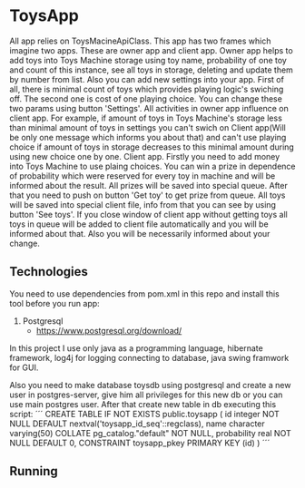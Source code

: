 # ToysApp

All app relies on ToysMacineApiClass. This app has two frames which imagine two apps. These are 
owner app and client app. Owner app helps to
add toys into Toys Machine storage using toy name, 
probability of one toy and count of this instance, see all toys in
storage, deleting and update them by number from list. Also you can 
add new settings into your app. First of all, there is minimal count of toys which provides
playing logic's swiching off. The second one is cost of one playing choice. You can change these 
two params using button 'Settings'. All activities in owner app influence on client app. For example, 
if amount of toys in Toys Machine's storage less than minimal amount of toys in settings you can't 
swich on Client app(Will be only one message which informs you about that) and can't use playing choice
if amount of toys in storage decreases to this minimal amount during using new choice
one by one. Client app. Firstly you need to add money into Toys Machine
to use plaing choices. You can win a prize in 
dependence of probability which were reserved for every toy in machine and will be informed about the result. All prizes will be saved into special queue. After that you need to push on button 'Get toy' to get prize from queue. All toys will be saved into special client file, info from that you can see by using 
button 'See toys'. If you close window of client app without getting toys all toys in queue will be added to client file automatically
and you will be informed about that. Also you will be necessarily informed about your change.

## Technologies

You need to use dependencies from pom.xml in this repo and install this tool before you run app:

1. Postgresql
   * https://www.postgresql.org/download/

In this project I use only java as a programming language, hibernate framework, log4j for logging connecting to database, java swing framwork for GUI.

Also you need to make database toysdb using postgresql and create a new user in postgres-server, give him all privileges for this new db or you can use main postgres user. After that create new table in db executing this script:
´´´
CREATE TABLE IF NOT EXISTS public.toysapp
(
    id integer NOT NULL DEFAULT nextval('toysapp_id_seq'::regclass),
    name character varying(50) COLLATE pg_catalog."default" NOT NULL,
    probability real NOT NULL DEFAULT 0,
    CONSTRAINT toysapp_pkey PRIMARY KEY (id)
)
´´´
## Running


